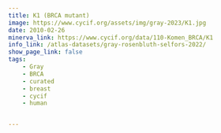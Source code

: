 ```yaml
---
title: K1 (BRCA mutant)
image: https://www.cycif.org/assets/img/gray-2023/K1.jpg
date: 2010-02-26
minerva_link: https://www.cycif.org/data/110-Komen_BRCA/K1
info_link: /atlas-datasets/gray-rosenbluth-selfors-2022/
show_page_link: false
tags:
    - Gray
    - BRCA
    - curated
    - breast
    - cycif
    - human


---
```

